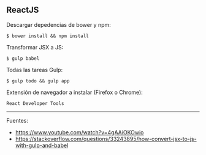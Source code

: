 ## ReactJS

Descargar depedencias de bower y npm:
    
    $ bower install && npm install

Transformar JSX a JS:

    $ gulp babel

Todas las tareas Gulp:

    $ gulp todo && gulp app

Extensión de navegador a instalar (Firefox o Chrome):

    React Developer Tools

---

Fuentes:

+ https://www.youtube.com/watch?v=4gAAiOKOwio
+ https://stackoverflow.com/questions/33243895/how-convert-jsx-to-js-with-gulp-and-babel